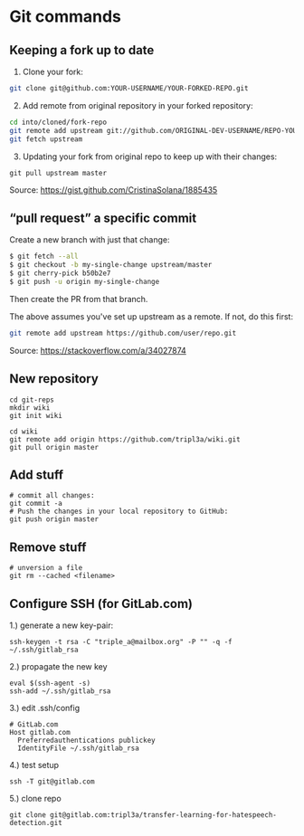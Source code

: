 # Git commands


## Keeping a fork up to date

1. Clone your fork:

```bash
git clone git@github.com:YOUR-USERNAME/YOUR-FORKED-REPO.git
```

2. Add remote from original repository in your forked repository:

```bash
cd into/cloned/fork-repo
git remote add upstream git://github.com/ORIGINAL-DEV-USERNAME/REPO-YOU-FORKED-FROM.git
git fetch upstream
```

3. Updating your fork from original repo to keep up with their changes:

```
git pull upstream master
```

Source: https://gist.github.com/CristinaSolana/1885435

## “pull request” a specific commit

Create a new branch with just that change:

```bash
$ git fetch --all
$ git checkout -b my-single-change upstream/master
$ git cherry-pick b50b2e7
$ git push -u origin my-single-change
```

Then create the PR from that branch.

The above assumes you've set up upstream as a remote. If not, do this first:

```bash
git remote add upstream https://github.com/user/repo.git
```

Source: https://stackoverflow.com/a/34027874

## New repository

```
cd git-reps
mkdir wiki
git init wiki

cd wiki
git remote add origin https://github.com/tripl3a/wiki.git
git pull origin master
```

## Add stuff

```
# commit all changes:  
git commit -a
# Push the changes in your local repository to GitHub:
git push origin master
```

## Remove stuff

```
# unversion a file
git rm --cached <filename>
```

## Configure SSH (for GitLab.com)

1.) generate a new key-pair:

```
ssh-keygen -t rsa -C "triple_a@mailbox.org" -P "" -q -f ~/.ssh/gitlab_rsa
```

2.) propagate the new key

```
eval $(ssh-agent -s)
ssh-add ~/.ssh/gitlab_rsa
```

3.) edit .ssh/config

```
# GitLab.com
Host gitlab.com
  Preferredauthentications publickey
  IdentityFile ~/.ssh/gitlab_rsa
```

4.) test setup

```
ssh -T git@gitlab.com
```
5.) clone repo

```
git clone git@gitlab.com:tripl3a/transfer-learning-for-hatespeech-detection.git
```
